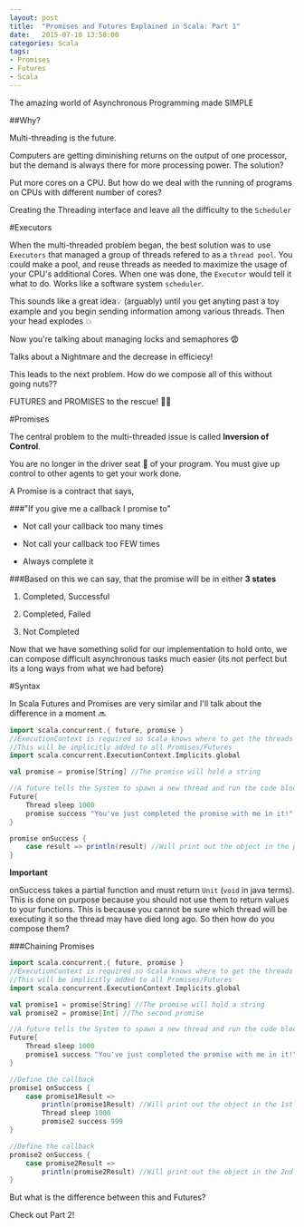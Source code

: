 ```yaml
---
layout: post
title:  "Promises and Futures Explained in Scala: Part 1"
date:   2015-07-10 13:58:00
categories: Scala
tags:
- Promises
- Futures
- Scala
---
```

The amazing world of Asynchronous Programming made SIMPLE

##Why?

Multi-threading is the future. 

Computers are getting diminishing returns on the output of one processor, but the demand is always there for more processing power. The solution?

Put more cores on a CPU. But how do we deal with the running of programs on CPUs with different number of cores?

Creating the Threading interface and leave all the difficulty to the `Scheduler`

#Executors

When the multi-threaded problem began, the best solution was to use `Executors` that managed a group of threads refered to as a `thread pool`. 
You could make a pool, and reuse threads as needed to maximize the usage of your CPU's additional Cores. When one was done, the `Executor` would tell it what to do. 
Works like a software system `scheduler`.

This sounds like a great idea:bulb: (arguably) until you get anyting past a toy example and you begin sending information among various threads. Then your head explodes :boom:

Now you're talking about managing locks and semaphores :fearful:

Talks about a Nightmare and the decrease in efficiecy!

This leads to the next problem. How do we compose all of this without going nuts??

FUTURES and PROMISES to the rescue! :running::dash:

#Promises

The central problem to the multi-threaded issue is called **Inversion of Control**. 

You are no longer in the driver seat :red_car: of your program. You must give up control to other agents to get your work done.

A Promise is a contract that says, 

###"If you give me a callback I promise to" 

* Not call your callback too many times

* Not call your callback too FEW times

* Always complete it

###Based on this we can say, that the promise will be in either **3 states**

1. Completed, Successful

2. Completed, Failed

3. Not Completed

Now that we have something solid for our implementation to hold onto, we can compose difficult asynchronous tasks much easier (its not perfect but its a long ways from what we had before)

#Syntax

In Scala Futures and Promises are very similar and I'll talk about the difference in a moment :soon:

```scala
import scala.concurrent.{ future, promise }
//ExecutionContext is required so Scala knows where to get the threads from
//This will be implicitly added to all Promises/Futures
import scala.concurrent.ExecutionContext.Implicits.global

val promise = promise[String] //The promise will hold a string

//A future tells the System to spawn a new thread and run the code block inside it
Future{
    Thread sleep 1000
    promise success "You've just completed the promise with me in it!"
}

promise onSuccess {
    case result => println(result) //Will print out the object in the promise
}
```

**Important**

onSuccess takes a partial function and must return `Unit` (`void` in java terms). This is done on purpose because you should not use them to return values to your functions. This is because you cannot be sure which thread will be executing it so the thread may have died long ago. So then how do you compose them?

###Chaining Promises

```scala
import scala.concurrent.{ future, promise }
//ExecutionContext is required so Scala knows where to get the threads from
//This will be implicitly added to all Promises/Futures
import scala.concurrent.ExecutionContext.Implicits.global

val promise1 = promise[String] //The promise will hold a string
val promise2 = promise[Int] //The second promise 

//A future tells the System to spawn a new thread and run the code block inside it
Future{
    Thread sleep 1000
    promise1 success "You've just completed the promise with me in it!"
}

//Define the callback
promise1 onSuccess {
    case promise1Result => 
        println(promise1Result) //Will print out the object in the 1st promise
        Thread sleep 1000
        promise2 success 999
}

//Define the callback
promise2 onSuccess {
    case promise2Result =>
        println(promise2Result) //Will print out the object in the 2nd promise
}
```

But what is the difference between this and Futures?

Check out Part 2!
